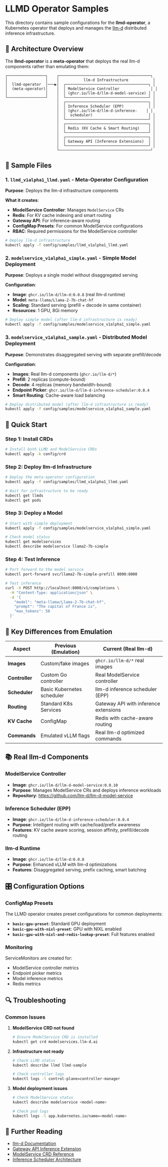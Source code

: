 # LLMD Operator Samples

This directory contains sample configurations for the **llmd-operator**, a Kubernetes operator that deploys and manages the [llm-d](https://github.com/llm-d/llm-d-deployer) distributed inference infrastructure.

## 🎯 Architecture Overview

The **llmd-operator** is a **meta-operator** that deploys the real llm-d components rather than emulating them:

```
┌─────────────────┐    ┌─────────────────────────────────────────┐
│                 │    │           llm-d Infrastructure           │
│  llmd-operator  │───▶│  ┌─────────────────────────────────────┐ │
│  (meta-operator)│    │  │ ModelService Controller              │ │
│                 │    │  │ (ghcr.io/llm-d/llm-d-model-service) │ │
└─────────────────┘    │  └─────────────────────────────────────┘ │
                       │  ┌─────────────────────────────────────┐ │
                       │  │ Inference Scheduler (EPP)           │ │
                       │  │ (ghcr.io/llm-d/llm-d-inference-    │ │
                       │  │  scheduler)                         │ │
                       │  └─────────────────────────────────────┘ │
                       │  ┌─────────────────────────────────────┐ │
                       │  │ Redis (KV Cache & Smart Routing)    │ │
                       │  └─────────────────────────────────────┘ │
                       │  ┌─────────────────────────────────────┐ │
                       │  │ Gateway API (Inference Extensions)  │ │
                       │  └─────────────────────────────────────┘ │
                       └─────────────────────────────────────────┘
```

## 📁 Sample Files

### **1. `llmd_v1alpha1_llmd.yaml`** - Meta-Operator Configuration
**Purpose**: Deploys the llm-d infrastructure components

**What it creates**:
- **ModelService Controller**: Manages `ModelService` CRs
- **Redis**: For KV cache indexing and smart routing  
- **Gateway API**: For inference-aware routing
- **ConfigMap Presets**: For common ModelService configurations
- **RBAC**: Required permissions for the ModelService controller

```bash
# Deploy llm-d infrastructure
kubectl apply -f config/samples/llmd_v1alpha1_llmd.yaml
```

### **2. `modelservice_v1alpha1_simple.yaml`** - Simple Model Deployment
**Purpose**: Deploys a single model without disaggregated serving

**Configuration**:
- **Image**: `ghcr.io/llm-d/llm-d:0.0.8` (real llm-d runtime)
- **Model**: `meta-llama/Llama-2-7b-chat-hf`
- **Scaling**: Standard serving (prefill + decode in same container)
- **Resources**: 1 GPU, 8Gi memory

```bash
# Deploy simple model (after llm-d infrastructure is ready)
kubectl apply -f config/samples/modelservice_v1alpha1_simple.yaml
```

### **3. `modelservice_v1alpha1_sample.yaml`** - Distributed Model Deployment  
**Purpose**: Demonstrates disaggregated serving with separate prefill/decode

**Configuration**:
- **Images**: Real llm-d components (`ghcr.io/llm-d/*`)
- **Prefill**: 2 replicas (compute-bound)
- **Decode**: 4 replicas (memory bandwidth-bound)  
- **Endpoint Picker**: `ghcr.io/llm-d/llm-d-inference-scheduler:0.0.4`
- **Smart Routing**: Cache-aware load balancing

```bash
# Deploy distributed model (after llm-d infrastructure is ready)
kubectl apply -f config/samples/modelservice_v1alpha1_sample.yaml
```

## 🚀 Quick Start

### **Step 1: Install CRDs**
```bash
# Install both LLMD and ModelService CRDs
kubectl apply -k config/crd
```

### **Step 2: Deploy llm-d Infrastructure**  
```bash
# Deploy the meta-operator configuration
kubectl apply -f config/samples/llmd_v1alpha1_llmd.yaml

# Wait for infrastructure to be ready
kubectl get llmds
kubectl get pods
```

### **Step 3: Deploy a Model**
```bash
# Start with simple deployment
kubectl apply -f config/samples/modelservice_v1alpha1_simple.yaml

# Check model status
kubectl get modelservices
kubectl describe modelservice llama2-7b-simple
```

### **Step 4: Test Inference**
```bash
# Port forward to the model service
kubectl port-forward svc/llama2-7b-simple-prefill 8000:8000

# Test inference
curl -X POST http://localhost:8000/v1/completions \
  -H "Content-Type: application/json" \
  -d '{
    "model": "meta-llama/Llama-2-7b-chat-hf",
    "prompt": "The capital of France is",
    "max_tokens": 50
  }'
```

## 🔧 Key Differences from Emulation

| **Aspect** | **Previous (Emulation)** | **Current (Real llm-d)** |
|------------|---------------------------|---------------------------|
| **Images** | Custom/fake images | `ghcr.io/llm-d/*` real images |
| **Controller** | Custom Go controller | Real ModelService controller |
| **Scheduler** | Basic Kubernetes scheduler | llm-d inference scheduler (EPP) |
| **Routing** | Standard K8s Services | Gateway API with inference extensions |
| **KV Cache** | ConfigMap | Redis with cache-aware routing |
| **Commands** | Emulated vLLM flags | Real llm-d optimized commands |

## 📚 Real llm-d Components

### **ModelService Controller** 
- **Image**: `ghcr.io/llm-d/llm-d-model-service:0.0.10`
- **Purpose**: Manages ModelService CRs and deploys inference workloads
- **Repository**: https://github.com/llm-d/llm-d-model-service

### **Inference Scheduler (EPP)**
- **Image**: `ghcr.io/llm-d/llm-d-inference-scheduler:0.0.4`  
- **Purpose**: Intelligent routing with cache/load/prefix awareness
- **Features**: KV cache aware scoring, session affinity, prefill/decode routing

### **llm-d Runtime**
- **Image**: `ghcr.io/llm-d/llm-d:0.0.8`
- **Purpose**: Enhanced vLLM with llm-d optimizations
- **Features**: Disaggregated serving, prefix caching, smart batching

## 🎛️ Configuration Options

### **ConfigMap Presets**
The LLMD operator creates preset configurations for common deployments:

- **`basic-gpu-preset`**: Standard GPU deployment
- **`basic-gpu-with-nixl-preset`**: GPU with NIXL enabled  
- **`basic-gpu-with-nixl-and-redis-lookup-preset`**: Full features enabled

### **Monitoring**  
ServiceMonitors are created for:
- ModelService controller metrics
- Endpoint picker metrics  
- Model inference metrics
- Redis metrics

## 🔍 Troubleshooting

### **Common Issues**

1. **ModelService CRD not found**
   ```bash
   # Ensure ModelService CRD is installed
   kubectl get crd modelservices.llm-d.ai
   ```

2. **Infrastructure not ready**
   ```bash
   # Check LLMD status
   kubectl describe llmd llmd-sample
   
   # Check controller logs
   kubectl logs -l control-plane=controller-manager
   ```

3. **Model deployment issues**
   ```bash
   # Check ModelService status
   kubectl describe modelservice <model-name>
   
   # Check pod logs
   kubectl logs -l app.kubernetes.io/name=<model-name>
   ```

## 📖 Further Reading

- [llm-d Documentation](https://github.com/llm-d/llm-d-deployer)
- [Gateway API Inference Extension](https://kubernetes.io/blog/2025/06/05/introducing-gateway-api-inference-extension/)
- [ModelService CRD Reference](https://github.com/llm-d/llm-d-model-service)
- [Inference Scheduler Architecture](https://github.com/llm-d/llm-d-inference-scheduler) 